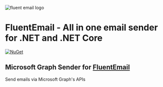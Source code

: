 ﻿![fluent email logo](https://raw.githubusercontent.com/RoLYroLLsEnterprises/RREnt.FluentEmail/main/assets/fluentemail_logo_64x64.png "FluentEmail")

# FluentEmail - All in one email sender for .NET and .NET Core

[![NuGet](https://img.shields.io/nuget/v/RREnt.FluentEmail.MailKit.svg?label=RREnt.FluentEmail.Graph)](https://www.nuget.org/packages/RREnt.FluentEmail.Graph/)

## Microsoft Graph Sender for [FluentEmail](https://github.com/RoLYroLLsEnterprises/RREnt.FluentEmail)

Send emails via Microsoft Graph's APIs
